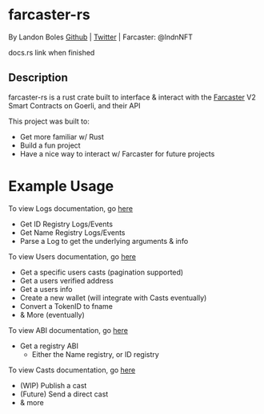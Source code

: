 # farcaster-rs
By Landon Boles [Github](https://github.com/TheLDB) | [Twitter](https://twitter.com/landon_xyz) | Farcaster: @lndnNFT

docs.rs link when finished

## Description
farcaster-rs is a rust crate built to interface & interact with the [Farcaster](https://farcaster.xyz) V2 Smart Contracts on Goerli, and their API

This project was built to:
- Get more familiar w/ Rust
- Build a fun project
- Have a nice way to interact w/ Farcaster for future projects

# Example Usage

To view Logs documentation, go [here](./docs/logs.md)
- Get ID Registry Logs/Events
- Get Name Registry Logs/Events
- Parse a Log to get the underlying arguments & info

To view Users documentation, go [here](./docs/users.md)
- Get a specific users casts (pagination supported)
- Get a users verified address
- Get a users info
- Create a new wallet (will integrate with Casts eventually)
- Convert a TokenID to fname
- & More (eventually)

To view ABI documentation, go [here](./docs/abi.md)
- Get a registry ABI
    - Either the Name registry, or ID registry

To view Casts documentation, go [here](./docs/casts.md)
- (WIP) Publish a cast
- (Future) Send a direct cast
- & more